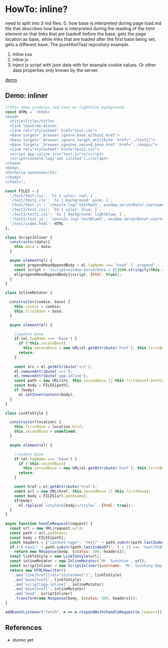 # HowTo: inline?

need to split into 3 md files:
0. how base is interpreted during page load.md file that describes how base is interpreted during the reading of the html element so that links that are loaded! before the base, gets the page location as base, while links that are loaded after the first base being set, gets a different base. The pureHtmlTest repository example.
1. inline css
2. inline js
3. inject js script with json data with for example cookie values. Or other data properties only known by the server.

[demo](https://cloudflareworkers.com/#a75090bc3d7ec3a198158de0ecde4271:https://tutorial.cloudflareworkers.com/test/index.html)

## Demo: inliner

```javascript
//this demo produces red text on lightblue background.
const HTML = `<html>
<head>
  <title>Title</title>
  <link leave-me-alone>
  <link rel="stylesheet" href="test.css">
  <base target='_browser_ignore_base_without_href'>
  <base target='_browser_ignore_target_attribute' href="../test2/">
  <base target='_browser_ignores_second_base_href' href="../ooops/">
  <link rel="stylesheet" href="test2.css">
  <script app-inline src="test.js"></script>
  <script>console.log('not inlined');</script>
</head>
<body>
<h1>hello sunshine</h1>
</body>
</html>`;

const FILES = {
  '/test/test.css': `h1 { color: red; }`,
  '/test/test2.css': `h1 { background: pink; }`,
  '/test/test.js': `console.log('testRed1', window.serverData?.username);`,
  '/test2/test.css': `h1 { color: blue; }`,
  '/test2/test2.css': `h1 { background: lightblue; }`,
  '/test2/test.js': `console.log('testBlue2', window.serverData?.username);`,
  '/test/index.html': HTML
};

class ScriptInliner {
  constructor(data){
    this.data = data;
  }

  async element(el) {
    const prependHeadAppendBody = el.tagName === 'head' ? 'prepend' : 'append';
    const script = `<script>window.serverData = ${JSON.stringify(this.data)}</script>`
    el[prependHeadAppendBody](script, {html: true});
  }
}

class InlineMutator {

  constructor(cookie, base) {
    this.cookie = cookie;
    this.firstBase = base;
  }

  async element(el) {

    //update base
    if (el.tagName === 'base') {
      if (!this.secondBase)
        this.secondBase = new URL(el.getAttribute('href'), this.firstBase).href;
      return;
    }
    
    const src = el.getAttribute('src');
    el.removeAttribute('src');
    el.removeAttribute('app-inline');
    const path = new URL(src, this.secondBase || this.firstBase).pathname;
    const body = FILES[path];
    if (body)
      el.setInnerContent(body);
  }
}

class LinkToStyle {

  constructor(location) {
    this.firstBase = location.href;
    this.secondBase = undefined;
  }

  async element(el) {

    //update base
    if (el.tagName === 'base') {
      if (!this.secondBase)
        this.secondBase = new URL(el.getAttribute('href'), this.firstBase).href;
      return;
    }

    const href = el.getAttribute('href');
    const url = new URL(href, this.secondBase || this.firstBase);
    const body = FILES[url.pathname];
    if(body)
      el.replace(`<style>${body}</style>`, {html: true});
  }
}

async function handleRequest(request) {
  const url = new URL(request.url);
  const path = url.pathname;
  const body = FILES[path];
  const headers = {"content-type": 'text/' + path.substr(path.lastIndexOf('.') + 1)};
  if (!('text/' + path.substr(path.lastIndexOf('.') + 1) === 'text/html'))
    return new Response(body, {status: 200, headers});
  const linkToStyle = new LinkToStyle(url);
  const inlineMutator = new InlineMutator('Mr. Sunshine', url);
  const scriptInliner = new ScriptInliner({username: 'Mr. Sunshiny Day'});
  return new HTMLRewriter()
    .on('link[href][rel="stylesheet"]', linkToStyle)
    .on('base[href]', linkToStyle)
    .on('script[app-inline]', inlineMutator)
    .on('base[href]', inlineMutator)
    .on('head', scriptInliner)
    .transform(new Response(body, {status: 200, headers}));
}

addEventListener("fetch", e => e.respondWith(handleRequest(e.request)));
```

## References

 * dunno yet